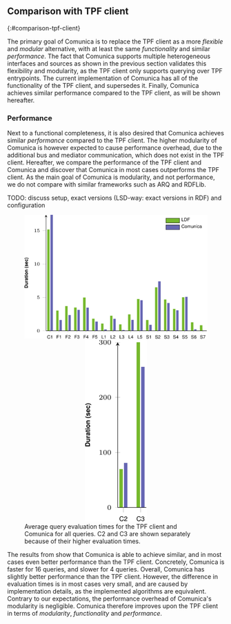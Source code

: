 ## Comparison with TPF client
{:#comparison-tpf-client}

The primary goal of Comunica is to replace the TPF client as a more *flexible* and *modular* alternative,
with at least the same *functionality* and similar *performance*.
The fact that Comunica supports multiple heterogeneous interfaces and sources as shown in the previous section
validates this flexibility and modularity, as the TPF client only supports querying over TPF entrypoints.
The current implementation of Comunica has all of the functionality of the TPF client, and supersedes it.
Finally, Comunica achieves similar performance compared to the TPF client, as will be shown hereafter.

### Performance

Next to a functional completeness, it is also desired that Comunica achieves similar *performance* compared to the TPF client.
The higher modularity of Comunica is however expected to cause performance overhead,
due to the additional bus and mediator communication, which does not exist in the TPF client.
Hereafter, we compare the performance of the TPF client and Comunica
and discover that Comunica in most cases outperforms the TPF client.
As the main goal of Comunica is modularity, and not performance, we do not compare with similar frameworks such as ARQ and RDFLib.

TODO: discuss setup, exact versions (LSD-way: exact versions in RDF) and configuration

<figure id="performance-average">
<center>
<img src="img/avg.svg" alt="[performance-average]" class="plot">
<img src="img/avg_c23.svg" alt="[performance-average]" class="plot">
</center>
<figcaption markdown="block">
Average query evaluation times for the TPF client and Comunica for all queries.
C2 and C3 are shown separately because of their higher evaluation times.
</figcaption>
</figure>

The results from [](#performance-average) show that Comunica is able to achieve similar,
and in most cases even better performance than the TPF client.
Concretely, Comunica is faster for 16 queries, and slower for 4 queries.
Overall, Comunica has slightly better performance than the TPF client.
However, the difference in evaluation times is in most cases very small,
and are caused by implementation details, as the implemented algorithms are equivalent.
Contrary to our expectations, the performance overhead of Comunica's modularity is negligible.
Comunica therefore improves upon the TPF client in terms of *modularity*, *functionality* and *performance*.

